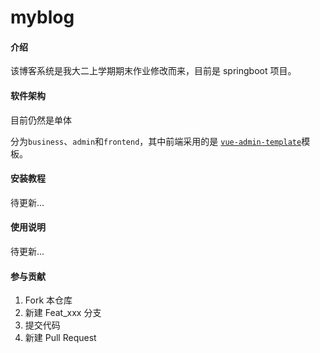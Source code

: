 # myblog

#### 介绍
该博客系统是我大二上学期期末作业修改而来，目前是 springboot 项目。

#### 软件架构
目前仍然是单体

分为`business`、`admin`和`frontend`，其中前端采用的是 [`vue-admin-template`](https://github.com/PanJiaChen/vue-admin-template)模板。


#### 安装教程

待更新...

#### 使用说明

待更新...

#### 参与贡献

1. Fork 本仓库
2. 新建 Feat_xxx 分支
3. 提交代码
4. 新建 Pull Request

